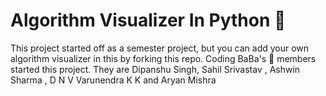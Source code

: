 # Algorithm Visualizer In Python :metal:
This project started off as a semester project, but you can add your own algorithm visualizer in this by forking this repo.
Coding BaBa's :muscle:  members started this project.
They are Dipanshu Singh, Sahil Srivastav , Ashwin Sharma , D N V Varunendra K K and Aryan Mishra
